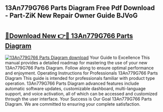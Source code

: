 ## 13An779G766 Parts Diagram Free Pdf Download - Part-ZiK New Repair Owner Guide BJVoG

# <h2><a href="http://dfihov.blite.top/?on=13An779G766+Parts+Diagram">🔗Download New 👉🔴 13An779G766 Parts Diagram</a></h2>

[![13An779G766 Parts Diagram download](https://i.imgur.com/lujVjoI.png)](http://dfihov.blite.top/?on=13An779G766+Parts+Diagram)
Your Guide to Excellence This manual provides a detailed roadmap for mastering the use of your new 13An779G766 Parts Diagram. Follow along to ensure optimal performance and enjoyment. Operating Instructions for Professionals 13An779G766 Parts Diagram This guide is intended for professionals familiar with product type operation. 13An779G766 Parts Diagram advanced features include automatic software updates, customizable dashboard, multi-language support, and voice activation, all of which can be accessed and customized through the user interface. Your Success is Our Goal 13An779G766 Parts Diagram. We are committed to ensuring your complete satisfaction.
